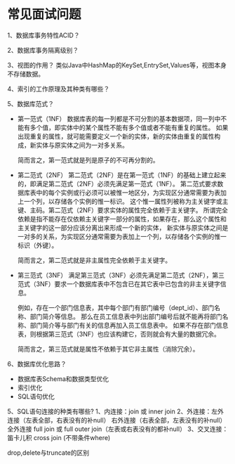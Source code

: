 
# 常见面试问题

1、数据库事务特性ACID？

2、数据库事务隔离级别？

3、视图的作用？
    类似Java中HashMap的KeySet,EntrySet,Values等，视图本身不存储数据。
    
4、索引的工作原理及其种类有哪些？

5、数据库范式？
   * 第一范式（1NF） 
        数据库表的每一列都是不可分割的基本数据项，同一列中不能有多个值，即实体中的某个属性不能有多个值或者不能有重复的属性。
        如果出现重复的属性，就可能需要定义一个新的实体，新的实体由重复的属性构成，新实体与原实体之间为一对多关系。
        
        简而言之，第一范式就是列是原子的不可再分割的。

   * 第二范式（2NF）
        第二范式（2NF）是在第一范式（1NF）的基础上建立起来的，即满足第二范式（2NF）必须先满足第一范式（1NF）。
        第二范式要求数据库表中的每个实例或行必须可以被惟一地区分，为实现区分通常需要为表加上一个列，以存储各个实例的惟一标识。
        这个惟一属性列被称为主关键字或主键、主码。第二范式（2NF）要求实体的属性完全依赖于主关键字。
        所谓完全依赖是指不能存在仅依赖主关键字一部分的属性，如果存在，那么这个属性和主关键字的这一部分应该分离出来形成一个新的实体，
        新实体与原实体之间是一对多的关系，为实现区分通常需要为表加上一个列，以存储各个实例的惟一标识（外键）。
        
        简而言之，第二范式就是非主属性完全依赖于主关键字。

   * 第三范式（3NF）
        满足第三范式（3NF）必须先满足第二范式（2NF），第三范式（3NF）要求一个数据库表中不包含已在其它表中已包含的非主关键字信息。
        
        例如，存在一个部门信息表，其中每个部门有部门编号（dept_id）、部门名称、部门简介等信息。
        那么在员工信息表中列出部门编号后就不能再将部门名称、部门简介等与部门有关的信息再加入员工信息表中。
        如果不存在部门信息表，则根据第三范式（3NF）也应该构建它，否则就会有大量的数据冗余。
        
        简而言之，第三范式就是属性不依赖于其它非主属性（消除冗余）。

6、数据库优化思路？
   * 数据库表Schema和数据类型优化
   * 索引优化
   * SQL语句优化 

5、SQL语句连接的种类有哪些?
    1、内连接：join 或 inner join
    2、外连接：左外连接（左表全部，右表没有的补null） 右外连接（右表全部，左表没有的补null）
             全外连接 full join 或 full outer join（左表或右表没有的都补null）
    3、交叉连接：笛卡儿积 cross join (不带条件where)
    

drop,delete与truncate的区别